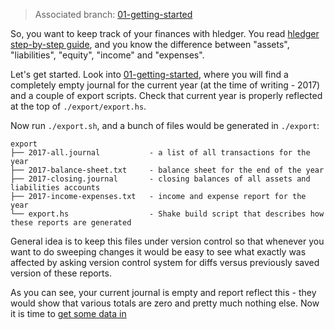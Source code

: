 > Associated branch: [01-getting-started](../tree/01-getting-started)

So, you want to keep track of your finances with hledger. You read [hledger step-by-step guide](http://hledger.org/step-by-step.html#useful-accounting-concepts), and you
know the difference between "assets", "liabilities", "equity", "income" and "expenses".

Let's get started. Look into [01-getting-started](../tree/01-getting-started), where you will find a completely empty journal for the current year (at the time of writing - 2017) and a couple of export scripts.
Check that current year is properly reflected at the top of  `./export/export.hs`.

Now run `./export.sh`, and a bunch of files would be generated in `./export`:
```
export
├── 2017-all.journal           - a list of all transactions for the year
├── 2017-balance-sheet.txt     - balance sheet for the end of the year
├── 2017-closing.journal       - closing balances of all assets and liabilities accounts
├── 2017-income-expenses.txt   - income and expense report for the year
└── export.hs                  - Shake build script that describes how these reports are generated
```

General idea is to keep this files under version control so that whenever you want to do sweeping changes it would be easy to see what exactly was affected by asking version control system for diffs versus previously saved version of these reports.

As you can see, your current journal is empty and report reflect this - they would show that various totals are zero and pretty much nothing else. Now it is time to [get some data in](Getting-data-in) 